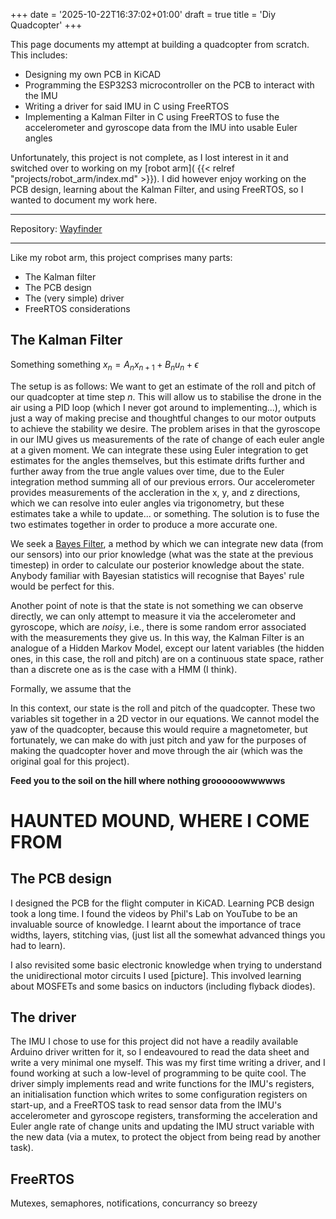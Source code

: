 +++
date = '2025-10-22T16:37:02+01:00'
draft = true
title = 'Diy Quadcopter'
+++

This page documents my attempt at building a quadcopter from scratch. This includes:
- Designing my own PCB in KiCAD
- Programming the ESP32S3 microcontroller on the PCB to interact with the IMU
- Writing a driver for said IMU in C using FreeRTOS
- Implementing a Kalman Filter in C using FreeRTOS to fuse the accelerometer and gyroscope data from the IMU into usable Euler angles

Unfortunately, this project is not complete, as I lost interest in it and switched over to working on my [robot arm]( {{< relref "projects/robot_arm/index.md" >}}). I did however enjoy working on the PCB design, learning about the Kalman Filter, and using FreeRTOS, so I wanted to document my work here.

---
Repository: [Wayfinder](https://github.com/temperancee/wayfinder)

---

Like my robot arm, this project comprises many parts:
- The Kalman filter
- The PCB design
- The (very simple) driver
- FreeRTOS considerations

## The Kalman Filter

Something something $x_n = A_n x_{n+1} + B_n u_n + \epsilon$

The setup is as follows: We want to get an estimate of the roll and pitch of our quadcopter at time step $n$. This will allow us to stabilise the drone in the air using a PID loop (which I never got around to implementing...), which is just a way of making precise and thoughtful changes to our motor outputs to achieve the stability we desire. The problem arises in that the gyroscope in our IMU gives us measurements of the rate of change of each euler angle at a given moment. We can integrate these using Euler integration to get estimates for the angles themselves, but this estimate drifts further and further away from the true angle values over time, due to the Euler integration method summing all of our previous errors. Our accelerometer provides measurements of the accleration in the x, y, and z directions, which we can resolve into euler angles via trigonometry, but these estimates take a while to update... or something. The solution is to fuse the two estimates together in order to produce a more accurate one.

We seek a [Bayes Filter](https://en.wikipedia.org/wiki/Recursive_Bayesian_estimation), a method by which we can integrate new data (from our sensors) into our prior knowledge (what was the state at the previous timestep) in order to calculate our posterior knowledge about the state. Anybody familiar with Bayesian statistics will recognise that Bayes' rule would be perfect for this.

Another point of note is that the state is not something we can observe directly, we can only attempt to measure it via the accelerometer and gyroscope, which are *noisy*, i.e., there is some random error associated with the measurements they give us. In this way, the Kalman Filter is an analogue of a Hidden Markov Model, except our latent variables (the hidden ones, in this case, the roll and pitch) are on a continuous state space, rather than a discrete one as is the case with a HMM (I think). 

Formally, we assume that the 

In this context, our state is the roll and pitch of the quadcopter. These two variables sit together in a 2D vector in our equations. We cannot model the yaw of the quadcopter, because this would require a magnetometer, but fortunately, we can make do with just pitch and yaw for the purposes of making the quadcopter hover and move through the air (which was the original goal for this project).

**Feed you to the soil on the hill where nothing groooooowwwwws**
# HAUNTED MOUND, WHERE I COME FROM


## The PCB design

I designed the PCB for the flight computer in KiCAD. Learning PCB design took a long time. I found the videos by Phil's Lab on YouTube to be an invaluable source of knowledge. I learnt about the importance of trace widths, layers, stitching vias, (just list all the somewhat advanced things you had to learn).

I also revisited some basic electronic knowledge when trying to understand the unidirectional motor circuits I used [picture]. This involved learning about MOSFETs and some basics on inductors (including flyback diodes).

## The driver

The IMU I chose to use for this project did not have a readily available Arduino driver written for it, so I endeavoured to read the data sheet and write a very minimal one myself. This was my first time writing a driver, and I found working at such a low-level of programming to be quite cool. The driver simply implements read and write functions for the IMU's registers, an initialisation function which writes to some configuration registers on start-up, and a FreeRTOS task to read sensor data from the IMU's accelerometer and gyroscope registers, transforming the acceleration and Euler angle rate of change units and updating the IMU struct variable with the new data (via a mutex, to protect the object from being read by another task).

## FreeRTOS

Mutexes, semaphores, notifications, concurrancy so breezy
